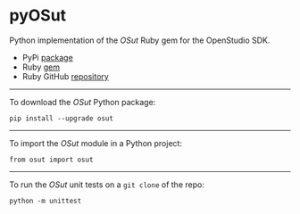 # pyOSut
Python implementation of the  _OSut_ Ruby gem for the OpenStudio SDK.

- PyPi [package](https://pypi.org/project/osut/)
- Ruby [gem](https://rubygems.org/gems/osut)
- Ruby GitHub [repository](https://github.com/rd2/osut)

----
To download the _OSut_ Python package:

`pip install --upgrade osut`

----

To import the _OSut_ module in a Python project:

`from osut import osut`

____

To run the _OSut_ unit tests on a `git clone` of the  repo:

`python -m unittest`
